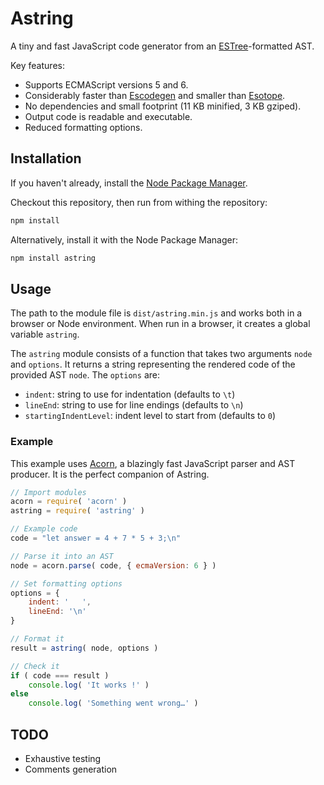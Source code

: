 # Astring

A tiny and fast JavaScript code generator from an [ESTree](https://github.com/estree/estree)-formatted AST.

Key features:

- Supports ECMAScript versions 5 and 6.
- Considerably faster than [Escodegen](https://github.com/estools/escodegen) and smaller than [Esotope](https://github.com/inikulin/esotope).
- No dependencies and small footprint (11 KB minified, 3 KB gziped).
- Output code is readable and executable.
- Reduced formatting options.



## Installation

If you haven't already, install the [Node Package Manager](https://www.npmjs.com).

Checkout this repository, then run from withing the repository:

```bash
npm install
```

Alternatively, install it with the Node Package Manager:

```bash
npm install astring
```



## Usage

The path to the module file is `dist/astring.min.js` and works both in a browser or Node environment. When run in a browser, it creates a global variable `astring`.

The `astring` module consists of a function that takes two arguments `node` and `options`. It returns a string representing the rendered code of the provided AST `node`.
The `options` are:

- `indent`: string to use for indentation (defaults to `\t`)
- `lineEnd`: string to use for line endings (defaults to `\n`)
- `startingIndentLevel`: indent level to start from (defaults to `0`)



### Example

This example uses [Acorn](https://github.com/marijnh/acorn), a blazingly fast JavaScript parser and AST producer. It is the perfect companion of Astring.

```javascript
// Import modules
acorn = require( 'acorn' )
astring = require( 'astring' )

// Example code
code = "let answer = 4 + 7 * 5 + 3;\n"

// Parse it into an AST
node = acorn.parse( code, { ecmaVersion: 6 } )

// Set formatting options
options = {
	indent: '   ',
	lineEnd: '\n'
}

// Format it
result = astring( node, options )

// Check it
if ( code === result )
	console.log( 'It works !' )
else
	console.log( 'Something went wrong…' )
```



## TODO

- Exhaustive testing
- Comments generation


